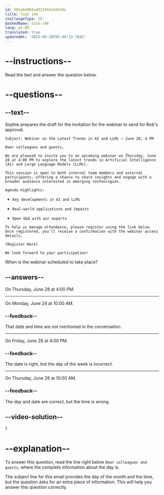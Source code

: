 ```yaml
---
id: 685ab4904ad821942e8d5ddc
title: Task 146
challengeType: 19
dashedName: task-146
lang: pt-BR
translated: true
updatedAt: '2025-09-29T05:49:13.784Z'
---
```


<!-- READING -->

# --instructions--

Read the text and answer the question below.

# --questions--

## --text--

Sophie prepares the draft for the invitation for the webinar to send for Bob's approval.

`Subject: Webinar on the Latest Trends in AI and LLMs – June 28, 4 PM`

`Dear colleagues and guests,`

`We are pleased to invite you to an upcoming webinar on Thursday, June 28 at 4:00 PM to explore the latest trends in Artificial Intelligence (AI) and Large Language Models (LLMs).`

`This session is open to both internal team members and external participants, offering a chance to share insights and engage with a broader audience interested in emerging technologies.`

`Agenda Highlights:`

- `Key developments in AI and LLMs`

- `Real-world applications and impacts`

- `Open Q&A with our experts`

`To help us manage attendance, please register using the link below. Once registered, you'll receive a confirmation with the webinar access details.`

`[Register Here]`

`We look forward to your participation!`

When is the webinar scheduled to take place?

## --answers--

On Thursday, June 28 at 4:00 PM.

---

On Monday, June 24 at 10:00 AM.

### --feedback--

That date and time are not mentioned in the conversation.

---

On Friday, June 28 at 4:00 PM.

### --feedback--

The date is right, but the day of the week is incorrect.

---

On Thursday, June 28 at 10:00 AM.

### --feedback--

The day and date are correct, but the time is wrong.

## --video-solution--

1

# --explanation--

To answer this question, read the line right below `Dear colleagues and guests`, where the complete information about the day is.

The subject line for this email provides the day of the month and the time, but the question asks for an extra piece of information. This will help you answer this question correctly.

